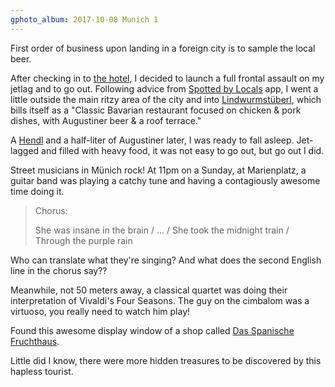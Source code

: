 ```yaml
---
gphoto_album: 2017-10-08 Munich 1
---
```

First order of business upon landing in a foreign city is to sample the local beer.

After checking in to [the hotel](https://www.hotel-monaco.de/), I decided to launch a full frontal assault
on my jetlag and to go out. Following advice from [Spotted by Locals](http://www.spottedbylocals.com/) app,
I went a little outside the main ritzy area of the city and into
[Lindwurmstüberl](http://lindwurmstueberl-muenchen.de), which bills itself as a "Classic Bavarian restaurant
focused on chicken & pork dishes, with Augustiner beer & a roof terrace."

A [Hendl](http://www.munichbeergardens.com/Hendl) and a half-liter of Augustiner later, I was ready to fall asleep.
Jet-lagged and filled with heavy food, it was not easy to go out, but go out I did.

Street musicians in Münich rock! At 11pm on a Sunday, at Marienplatz, a guitar band was playing a catchy
tune and having a contagiously awesome time doing it. 

> Chorus:
>
> She was insane in the brain /
> ... /
> She took the midnight train /
> Through the purple rain

Who can translate what they're singing? And what does the second English line in the chorus say??

Meanwhile, not 50 meters away, a classical quartet was doing their interpretation of Vivaldi's Four Seasons.
The guy on the cimbalom was a virtuoso, you really need to watch him play!

Found this awesome display window of a shop called [Das Spanische Fruchthaus](http://www.spanisches-fruchthaus.de/).

Little did I know, there were more hidden treasures to be discovered by this hapless tourist.
